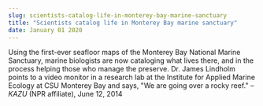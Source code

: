 ```yaml
---
slug: scientists-catalog-life-in-monterey-bay-marine-sanctuary
title: "Scientists catalog life in Monterey Bay marine sanctuary"
date: January 01 2020
---
```


 
<p>
  Using the first-ever seafloor maps of the Monterey Bay National Marine
  Sanctuary, marine biologists are now cataloging what lives there, and in the
  process helping those who manage the preserve. Dr. James Lindholm points to a
  video monitor in a research lab at the Institute for Applied Marine Ecology at
  CSU Monterey Bay and says, "We are going over a rocky reef."
  <em>– KAZU</em> (NPR affiliate), June 12, 2014
</p>
 
